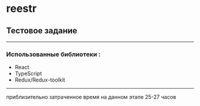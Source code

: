 # reestr
## Тестовое задание
---
### Использованные библиотеки :
- React
- TypeScript
- Redux/Redux-toolkit
---
приблизительно затраченное время на данном этапе 25-27 часов
